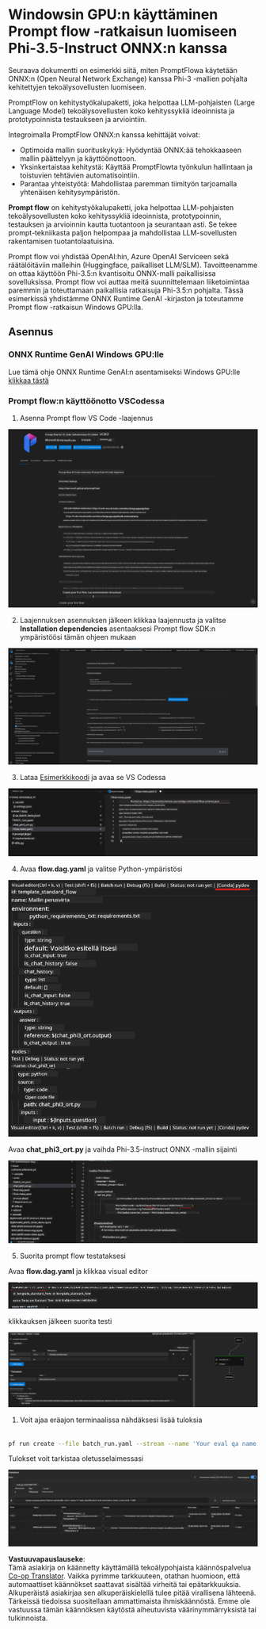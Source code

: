 <!--
CO_OP_TRANSLATOR_METADATA:
{
  "original_hash": "92e7dac1e5af0dd7c94170fdaf6860fe",
  "translation_date": "2025-05-09T18:53:37+00:00",
  "source_file": "md/02.Application/01.TextAndChat/Phi3/UsingPromptFlowWithONNX.md",
  "language_code": "fi"
}
-->
# Windowsin GPU:n käyttäminen Prompt flow -ratkaisun luomiseen Phi-3.5-Instruct ONNX:n kanssa

Seuraava dokumentti on esimerkki siitä, miten PromptFlowa käytetään ONNX:n (Open Neural Network Exchange) kanssa Phi-3 -mallien pohjalta kehitettyjen tekoälysovellusten luomiseen.

PromptFlow on kehitystyökalupaketti, joka helpottaa LLM-pohjaisten (Large Language Model) tekoälysovellusten koko kehityssykliä ideoinnista ja prototypoinnista testaukseen ja arviointiin.

Integroimalla PromptFlow ONNX:n kanssa kehittäjät voivat:

- Optimoida mallin suorituskykyä: Hyödyntää ONNX:ää tehokkaaseen mallin päättelyyn ja käyttöönottoon.
- Yksinkertaistaa kehitystä: Käyttää PromptFlowta työnkulun hallintaan ja toistuvien tehtävien automatisointiin.
- Parantaa yhteistyötä: Mahdollistaa paremman tiimityön tarjoamalla yhtenäisen kehitysympäristön.

**Prompt flow** on kehitystyökalupaketti, joka helpottaa LLM-pohjaisten tekoälysovellusten koko kehityssykliä ideoinnista, prototypoinnin, testauksen ja arvioinnin kautta tuotantoon ja seurantaan asti. Se tekee prompt-tekniikasta paljon helpompaa ja mahdollistaa LLM-sovellusten rakentamisen tuotantolaatuisina.

Prompt flow voi yhdistää OpenAI:hin, Azure OpenAI Serviceen sekä räätälöitäviin malleihin (Huggingface, paikalliset LLM/SLM). Tavoitteenamme on ottaa käyttöön Phi-3.5:n kvantisoitu ONNX-malli paikallisissa sovelluksissa. Prompt flow voi auttaa meitä suunnittelemaan liiketoimintaa paremmin ja toteuttamaan paikallisia ratkaisuja Phi-3.5:n pohjalta. Tässä esimerkissä yhdistämme ONNX Runtime GenAI -kirjaston ja toteutamme Prompt flow -ratkaisun Windows GPU:lla.

## **Asennus**

### **ONNX Runtime GenAI Windows GPU:lle**

Lue tämä ohje ONNX Runtime GenAI:n asentamiseksi Windows GPU:lle [klikkaa tästä](./ORTWindowGPUGuideline.md)

### **Prompt flow:n käyttöönotto VSCodessa**

1. Asenna Prompt flow VS Code -laajennus

![pfvscode](../../../../../../translated_images/pfvscode.79f42ae5dd93ed35c19d6d978ae75831fef40e0b8440ee48b893b5a0597d2260.fi.png)

2. Laajennuksen asennuksen jälkeen klikkaa laajennusta ja valitse **Installation dependencies** asentaaksesi Prompt flow SDK:n ympäristöösi tämän ohjeen mukaan

![pfsetup](../../../../../../translated_images/pfsetup.0c82d99c7760aac29833b37faf4329e67e22279b1c5f37a73724dfa9ebaa32ee.fi.png)

3. Lataa [Esimerkkikoodi](../../../../../../code/09.UpdateSamples/Aug/pf/onnx_inference_pf) ja avaa se VS Codessa

![pfsample](../../../../../../translated_images/pfsample.7bf40b133a558d86356dd6bc0e480bad2659d9c5364823dae9b3e6784e6f2d25.fi.png)

4. Avaa **flow.dag.yaml** ja valitse Python-ympäristösi

![pfdag](../../../../../../translated_images/pfdag.c5eb356fa3a96178cd594de9a5da921c4bbe646a9946f32aa20d344ccbeb51a0.fi.png)

   Avaa **chat_phi3_ort.py** ja vaihda Phi-3.5-instruct ONNX -mallin sijainti

![pfphi](../../../../../../translated_images/pfphi.fff4b0afea47c92c8481174dbf3092823906fca5b717fc642f78947c3e5bbb39.fi.png)

5. Suorita prompt flow testataksesi

Avaa **flow.dag.yaml** ja klikkaa visual editor

![pfv](../../../../../../translated_images/pfv.7af6ecd65784a98558b344ba69b5ba6233876823fb435f163e916a632394fc1e.fi.png)

klikkauksen jälkeen suorita testi

![pfflow](../../../../../../translated_images/pfflow.9697e0fda67794bb0cf4b78d52e6f5a42002eec935bc2519933064afbbdd34f0.fi.png)

1. Voit ajaa eräajon terminaalissa nähdäksesi lisää tuloksia


```bash

pf run create --file batch_run.yaml --stream --name 'Your eval qa name'    

```

Tulokset voit tarkistaa oletusselaimessasi


![pfresult](../../../../../../translated_images/pfresult.972eb57dd5bec646e1aa01148991ba8959897efea396e42cf9d7df259444878d.fi.png)

**Vastuuvapauslauseke**:  
Tämä asiakirja on käännetty käyttämällä tekoälypohjaista käännöspalvelua [Co-op Translator](https://github.com/Azure/co-op-translator). Vaikka pyrimme tarkkuuteen, otathan huomioon, että automaattiset käännökset saattavat sisältää virheitä tai epätarkkuuksia. Alkuperäistä asiakirjaa sen alkuperäiskielellä tulee pitää virallisena lähteenä. Tärkeissä tiedoissa suositellaan ammattimaista ihmiskäännöstä. Emme ole vastuussa tämän käännöksen käytöstä aiheutuvista väärinymmärryksistä tai tulkinnoista.
